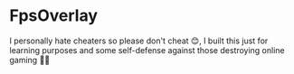 # FpsOverlay
I personally hate cheaters so please don't cheat 😊, I built this just for learning purposes and some self-defense against those destroying online gaming 🤷‍♂️
